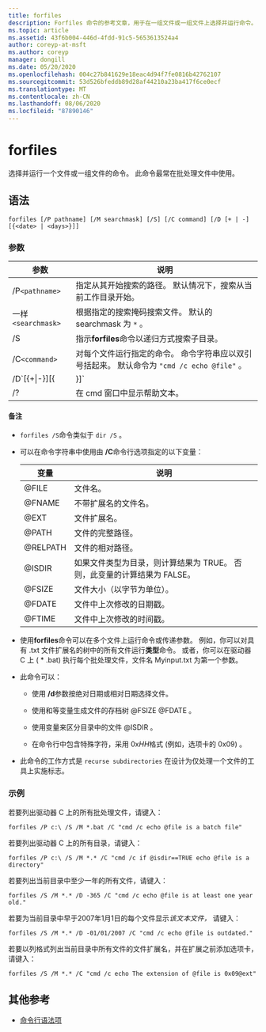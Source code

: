 ```yaml
---
title: forfiles
description: Forfiles 命令的参考文章，用于在一组文件或一组文件上选择并运行命令。
ms.topic: article
ms.assetid: 43f6b004-446d-4fdd-91c5-5653613524a4
author: coreyp-at-msft
ms.author: coreyp
manager: dongill
ms.date: 05/20/2020
ms.openlocfilehash: 004c27b841629e18eac4d94f7fe0816b42762107
ms.sourcegitcommit: 53d526bfeddb89d28af44210a23ba417f6ce0ecf
ms.translationtype: MT
ms.contentlocale: zh-CN
ms.lasthandoff: 08/06/2020
ms.locfileid: "87890146"
---
```

# <a name="forfiles"></a>forfiles

选择并运行一个文件或一组文件的命令。 此命令最常在批处理文件中使用。

## <a name="syntax"></a>语法

```
forfiles [/P pathname] [/M searchmask] [/S] [/C command] [/D [+ | -] [{<date> | <days>}]]
```

### <a name="parameters"></a>参数

| 参数 | 说明 |
| --------- | ----------- |
| /P`<pathname>` | 指定从其开始搜索的路径。 默认情况下，搜索从当前工作目录开始。 |
| 一样`<searchmask>` | 根据指定的搜索掩码搜索文件。 默认的 searchmask 为 `*` 。 |
| /S | 指示**forfiles**命令以递归方式搜索子目录。 |
| /C`<command>` | 对每个文件运行指定的命令。 命令字符串应以双引号括起来。 默认命令为 `"cmd /c echo @file"` 。 |
| /D`[{+\|-}][{<date> | <days>}]` | 选择在指定时间范围内具有最后修改日期的文件：<ul><li>选择上次修改日期晚于或等于 (**+**) 或 (早于 **-**) 指定日期的文件，其中*date*的格式为 MM/DD/YYYY。</li><li>选择上次修改日期晚于或等于 (的文件 **+**) 当前日期加上指定的天数，或者早于或等于 (**-**) 当前日期减去指定的天数。</li><li>*天数*的有效值包括0–32768范围内的任何数字。 如果未指定任何符号， **+** 则默认情况下使用。</li></ul> |
| /? | 在 cmd 窗口中显示帮助文本。 |

#### <a name="remarks"></a>备注

- `forfiles /S`命令类似于 `dir /S` 。

- 可以在命令字符串中使用由 **/C**命令行选项指定的以下变量：

    | 变量 | 说明 |
    | -------- | ----------- |
    | @FILE | 文件名。 |
    | @FNAME | 不带扩展名的文件名。 |
    | @EXT | 文件扩展名。 |
    | @PATH | 文件的完整路径。 |
    | @RELPATH | 文件的相对路径。 |
    | @ISDIR | 如果文件类型为目录，则计算结果为 TRUE。 否则，此变量的计算结果为 FALSE。 |
    | @FSIZE | 文件大小（以字节为单位）。 |
    | @FDATE | 文件中上次修改的日期戳。 |
    | @FTIME | 文件中上次修改的时间戳。 |

- 使用**forfiles**命令可以在多个文件上运行命令或传递参数。 例如，你可以对具有 .txt 文件扩展名的树中的所有文件运行**类型**命令。 或者，你可以在驱动器 C 上 ( * .bat) 执行每个批处理文件，文件名 Myinput.txt 为第一个参数。

- 此命令可以：

    - 使用 **/d**参数按绝对日期或相对日期选择文件。

    - 使用和等变量生成文件的存档树 @FSIZE @FDATE 。

    - 使用变量来区分目录中的文件 @ISDIR 。

    - 在命令行中包含特殊字符，采用 0x*HH*格式 (例如，选项卡的 0x09) 。

- 此命令的工作方式是 `recurse subdirectories` 在设计为仅处理一个文件的工具上实施标志。

### <a name="examples"></a>示例

若要列出驱动器 C 上的所有批处理文件，请键入：

```
forfiles /P c:\ /S /M *.bat /C "cmd /c echo @file is a batch file"
```

若要列出驱动器 C 上的所有目录，请键入：

```
forfiles /P c:\ /S /M *.* /C "cmd /c if @isdir==TRUE echo @file is a directory"
```

若要列出当前目录中至少一年的所有文件，请键入：

```
forfiles /S /M *.* /D -365 /C "cmd /c echo @file is at least one year old."
```

若要为当前目录中早于2007年1月1日的每个文件显示*该文本文件，* 请键入：

```
forfiles /S /M *.* /D -01/01/2007 /C "cmd /c echo @file is outdated."
```

若要以列格式列出当前目录中所有文件的文件扩展名，并在扩展之前添加选项卡，请键入：

```
forfiles /S /M *.* /C "cmd /c echo The extension of @file is 0x09@ext"
```

## <a name="additional-references"></a>其他参考

- [命令行语法项](command-line-syntax-key.md)
